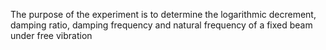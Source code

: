 The purpose of the experiment is to determine the logarithmic decrement, damping ratio, damping frequency and natural frequency of a fixed beam under free vibration
